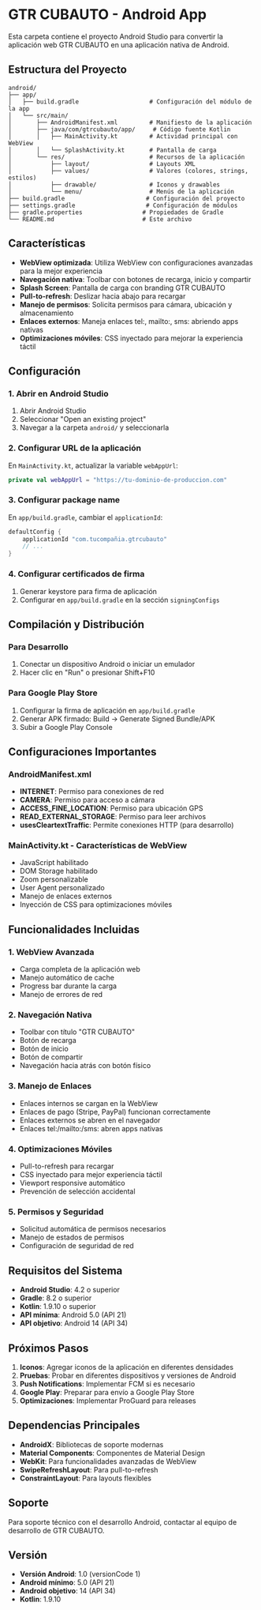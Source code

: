 # GTR CUBAUTO - Android App

Esta carpeta contiene el proyecto Android Studio para convertir la aplicación web GTR CUBAUTO en una aplicación nativa de Android.

## Estructura del Proyecto

```
android/
├── app/
│   ├── build.gradle                    # Configuración del módulo de la app
│   └── src/main/
│       ├── AndroidManifest.xml         # Manifiesto de la aplicación
│       ├── java/com/gtrcubauto/app/     # Código fuente Kotlin
│       │   ├── MainActivity.kt         # Actividad principal con WebView
│       │   └── SplashActivity.kt       # Pantalla de carga
│       └── res/                        # Recursos de la aplicación
│           ├── layout/                 # Layouts XML
│           ├── values/                 # Valores (colores, strings, estilos)
│           ├── drawable/               # Iconos y drawables
│           └── menu/                   # Menús de la aplicación
├── build.gradle                       # Configuración del proyecto
├── settings.gradle                    # Configuración de módulos
├── gradle.properties                 # Propiedades de Gradle
└── README.md                         # Este archivo
```

## Características

- **WebView optimizada**: Utiliza WebView con configuraciones avanzadas para la mejor experiencia
- **Navegación nativa**: Toolbar con botones de recarga, inicio y compartir
- **Splash Screen**: Pantalla de carga con branding GTR CUBAUTO
- **Pull-to-refresh**: Deslizar hacia abajo para recargar
- **Manejo de permisos**: Solicita permisos para cámara, ubicación y almacenamiento
- **Enlaces externos**: Maneja enlaces tel:, mailto:, sms: abriendo apps nativas
- **Optimizaciones móviles**: CSS inyectado para mejorar la experiencia táctil

## Configuración

### 1. Abrir en Android Studio

1. Abrir Android Studio
2. Seleccionar "Open an existing project"
3. Navegar a la carpeta `android/` y seleccionarla

### 2. Configurar URL de la aplicación

En `MainActivity.kt`, actualizar la variable `webAppUrl`:

```kotlin
private val webAppUrl = "https://tu-dominio-de-produccion.com"
```

### 3. Configurar package name

En `app/build.gradle`, cambiar el `applicationId`:

```gradle
defaultConfig {
    applicationId "com.tucompañia.gtrcubauto"
    // ...
}
```

### 4. Configurar certificados de firma

1. Generar keystore para firma de aplicación
2. Configurar en `app/build.gradle` en la sección `signingConfigs`

## Compilación y Distribución

### Para Desarrollo
1. Conectar un dispositivo Android o iniciar un emulador
2. Hacer clic en "Run" o presionar Shift+F10

### Para Google Play Store
1. Configurar la firma de aplicación en `app/build.gradle`
2. Generar APK firmado: Build → Generate Signed Bundle/APK
3. Subir a Google Play Console

## Configuraciones Importantes

### AndroidManifest.xml
- **INTERNET**: Permiso para conexiones de red
- **CAMERA**: Permiso para acceso a cámara
- **ACCESS_FINE_LOCATION**: Permiso para ubicación GPS
- **READ_EXTERNAL_STORAGE**: Permiso para leer archivos
- **usesCleartextTraffic**: Permite conexiones HTTP (para desarrollo)

### MainActivity.kt - Características de WebView
- JavaScript habilitado
- DOM Storage habilitado
- Zoom personalizable
- User Agent personalizado
- Manejo de enlaces externos
- Inyección de CSS para optimizaciones móviles

## Funcionalidades Incluidas

### 1. WebView Avanzada
- Carga completa de la aplicación web
- Manejo automático de cache
- Progress bar durante la carga
- Manejo de errores de red

### 2. Navegación Nativa
- Toolbar con título "GTR CUBAUTO"
- Botón de recarga
- Botón de inicio
- Botón de compartir
- Navegación hacia atrás con botón físico

### 3. Manejo de Enlaces
- Enlaces internos se cargan en la WebView
- Enlaces de pago (Stripe, PayPal) funcionan correctamente
- Enlaces externos se abren en el navegador
- Enlaces tel:/mailto:/sms: abren apps nativas

### 4. Optimizaciones Móviles
- Pull-to-refresh para recargar
- CSS inyectado para mejor experiencia táctil
- Viewport responsive automático
- Prevención de selección accidental

### 5. Permisos y Seguridad
- Solicitud automática de permisos necesarios
- Manejo de estados de permisos
- Configuración de seguridad de red

## Requisitos del Sistema

- **Android Studio**: 4.2 o superior
- **Gradle**: 8.2 o superior
- **Kotlin**: 1.9.10 o superior
- **API mínima**: Android 5.0 (API 21)
- **API objetivo**: Android 14 (API 34)

## Próximos Pasos

1. **Iconos**: Agregar iconos de la aplicación en diferentes densidades
2. **Pruebas**: Probar en diferentes dispositivos y versiones de Android
3. **Push Notifications**: Implementar FCM si es necesario
4. **Google Play**: Preparar para envío a Google Play Store
5. **Optimizaciones**: Implementar ProGuard para releases

## Dependencias Principales

- **AndroidX**: Bibliotecas de soporte modernas
- **Material Components**: Componentes de Material Design
- **WebKit**: Para funcionalidades avanzadas de WebView
- **SwipeRefreshLayout**: Para pull-to-refresh
- **ConstraintLayout**: Para layouts flexibles

## Soporte

Para soporte técnico con el desarrollo Android, contactar al equipo de desarrollo de GTR CUBAUTO.

## Versión

- **Versión Android**: 1.0 (versionCode 1)
- **Android mínimo**: 5.0 (API 21)
- **Android objetivo**: 14 (API 34)
- **Kotlin**: 1.9.10